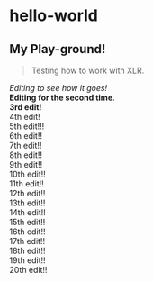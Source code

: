 # hello-world
## My Play-ground!

> Testing how to work with XLR.

*Editing to see how it goes!*  
__Editing for the second time__.    
**3rd edit!**    
4th edit!  
5th edit!!!  
6th edit!!  
7th edit!!  
8th edit!!  
9th edit!!  
10th edit!!  
11th edit!!  
12th edit!!  
13th edit!!  
14th edit!!  
15th edit!!  
16th edit!!  
17th edit!!  
18th edit!!  
19th edit!!  
20th edit!!
